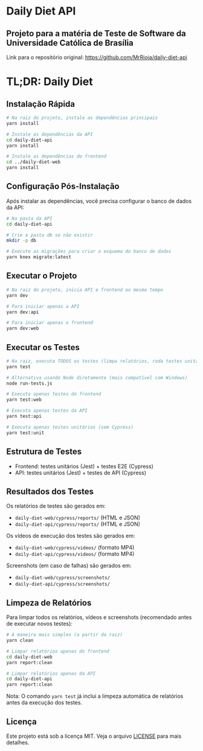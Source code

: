 # Daily Diet API

## Projeto para a matéria de Teste de Software da Universidade Católica de Brasília

Link para o repositório original: https://github.com/MrRioja/daily-diet-api

# TL;DR: Daily Diet

## Instalação Rápida

```bash
# Na raiz do projeto, instale as dependências principais
yarn install

# Instale as dependências da API
cd daily-diet-api
yarn install

# Instale as dependências do frontend
cd ../daily-diet-web
yarn install
```

## Configuração Pós-Instalação

Após instalar as dependências, você precisa configurar o banco de dados da API:

```bash
# Na pasta da API
cd daily-diet-api

# Crie a pasta db se não existir
mkdir -p db

# Execute as migrações para criar o esquema do banco de dados
yarn knex migrate:latest
```

## Executar o Projeto

```bash
# Na raiz do projeto, inicia API e frontend ao mesmo tempo
yarn dev

# Para iniciar apenas a API
yarn dev:api

# Para iniciar apenas o frontend
yarn dev:web
```

## Executar os Testes

```bash
# Na raiz, executa TODOS os testes (limpa relatórios, roda testes unitários e E2E)
yarn test

# Alternativa usando Node diretamente (mais compatível com Windows)
node run-tests.js

# Executa apenas testes do frontend
yarn test:web

# Executa apenas testes da API
yarn test:api

# Executa apenas testes unitários (sem Cypress)
yarn test:unit
```

## Estrutura de Testes

- Frontend: testes unitários (Jest) + testes E2E (Cypress)
- API: testes unitários (Jest) + testes de API (Cypress)

## Resultados dos Testes

Os relatórios de testes são gerados em:
- `daily-diet-web/cypress/reports/` (HTML e JSON)
- `daily-diet-api/cypress/reports/` (HTML e JSON)

Os vídeos de execução dos testes são gerados em:
- `daily-diet-web/cypress/videos/` (formato MP4)
- `daily-diet-api/cypress/videos/` (formato MP4)

Screenshots (em caso de falhas) são gerados em:
- `daily-diet-web/cypress/screenshots/`
- `daily-diet-api/cypress/screenshots/`

## Limpeza de Relatórios

Para limpar todos os relatórios, vídeos e screenshots (recomendado antes de executar novos testes):

```bash
# A maneira mais simples (a partir da raiz)
yarn clean

# Limpar relatórios apenas do frontend
cd daily-diet-web
yarn report:clean

# Limpar relatórios apenas da API
cd daily-diet-api
yarn report:clean
```

Nota: O comando `yarn test` já inclui a limpeza automática de relatórios antes da execução dos testes.


## Licença

Este projeto está sob a licença MIT. Veja o arquivo [LICENSE](LICENSE) para mais detalhes.
